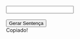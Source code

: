 <div class="input-container">
  <input id="vlrGerado" class="input-gerador" type="text" readonly><br><br>
  <i id="iconCopy" class="icon icon-16 icon-copy" onclick="copiarTexto() "></i>
  <button onclick="document.getElementById('vlrGerado').value = sentenca(10); toggleIcon();">
    Gerar Sentença
  </button>
  <div id="msgCopiado" class="copiado">Copiado!</div>
</div>
